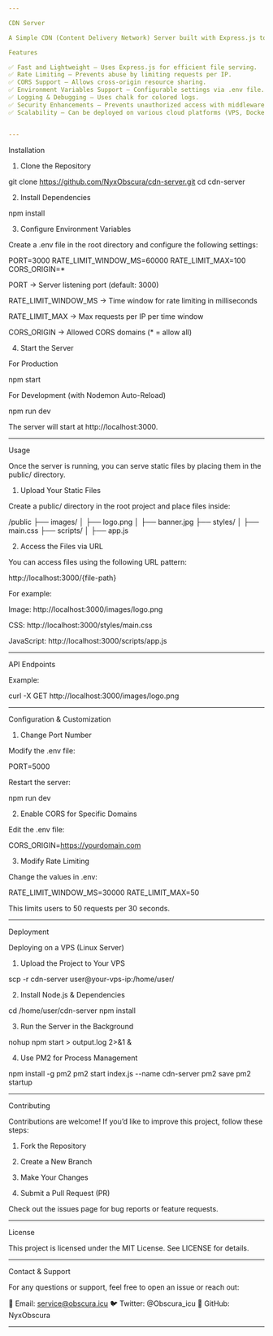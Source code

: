 ```yaml
---

CDN Server

A Simple CDN (Content Delivery Network) Server built with Express.js to serve static assets efficiently. This project is designed to deliver static files (such as images, CSS, JavaScript, fonts, etc.) quickly and securely with built-in rate limiting and CORS support.

Features

✅ Fast and Lightweight – Uses Express.js for efficient file serving.
✅ Rate Limiting – Prevents abuse by limiting requests per IP.
✅ CORS Support – Allows cross-origin resource sharing.
✅ Environment Variables Support – Configurable settings via .env file.
✅ Logging & Debugging – Uses chalk for colored logs.
✅ Security Enhancements – Prevents unauthorized access with middleware.
✅ Scalability – Can be deployed on various cloud platforms (VPS, Docker, etc.).


---
```


Installation

1. Clone the Repository

git clone https://github.com/NyxObscura/cdn-server.git
cd cdn-server

2. Install Dependencies

npm install

3. Configure Environment Variables

Create a .env file in the root directory and configure the following settings:

PORT=3000
RATE_LIMIT_WINDOW_MS=60000
RATE_LIMIT_MAX=100
CORS_ORIGIN=*

PORT → Server listening port (default: 3000)

RATE_LIMIT_WINDOW_MS → Time window for rate limiting in milliseconds

RATE_LIMIT_MAX → Max requests per IP per time window

CORS_ORIGIN → Allowed CORS domains (* = allow all)


4. Start the Server

For Production

npm start

For Development (with Nodemon Auto-Reload)

npm run dev

The server will start at http://localhost:3000.


---

Usage

Once the server is running, you can serve static files by placing them in the public/ directory.

1. Upload Your Static Files

Create a public/ directory in the root project and place files inside:

/public
  ├── images/
  │   ├── logo.png
  │   ├── banner.jpg
  ├── styles/
  │   ├── main.css
  ├── scripts/
  │   ├── app.js

2. Access the Files via URL

You can access files using the following URL pattern:

http://localhost:3000/{file-path}

For example:

Image: http://localhost:3000/images/logo.png

CSS: http://localhost:3000/styles/main.css

JavaScript: http://localhost:3000/scripts/app.js



---

API Endpoints

Example:

curl -X GET http://localhost:3000/images/logo.png


---

Configuration & Customization

1. Change Port Number

Modify the .env file:

PORT=5000

Restart the server:

npm run dev

2. Enable CORS for Specific Domains

Edit the .env file:

CORS_ORIGIN=https://yourdomain.com

3. Modify Rate Limiting

Change the values in .env:

RATE_LIMIT_WINDOW_MS=30000
RATE_LIMIT_MAX=50

This limits users to 50 requests per 30 seconds.


---

Deployment

Deploying on a VPS (Linux Server)

1. Upload the Project to Your VPS



scp -r cdn-server user@your-vps-ip:/home/user/

2. Install Node.js & Dependencies



cd /home/user/cdn-server
npm install

3. Run the Server in the Background



nohup npm start > output.log 2>&1 &

4. Use PM2 for Process Management



npm install -g pm2
pm2 start index.js --name cdn-server
pm2 save
pm2 startup


---

Contributing

Contributions are welcome! If you’d like to improve this project, follow these steps:

1. Fork the Repository


2. Create a New Branch


3. Make Your Changes


4. Submit a Pull Request (PR)



Check out the issues page for bug reports or feature requests.


---

License

This project is licensed under the MIT License. See LICENSE for details.


---

Contact & Support

For any questions or support, feel free to open an issue or reach out:

📧 Email: service@obscura.icu
🐦 Twitter: @Obscura_icu
📜 GitHub: NyxObscura


---
